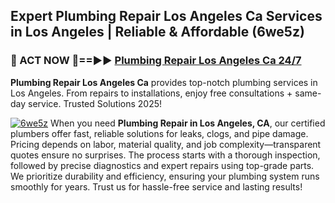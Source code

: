 ## Expert Plumbing Repair Los Angeles Ca Services in Los Angeles | Reliable & Affordable (6we5z)  

<h3>🚿 ACT NOW 🌟==►► <a href="https://tinyurl.com/2ne6vx2x" rel="nofollow">Plumbing Repair Los Angeles Ca 24/7</a></h3>

**Plumbing Repair Los Angeles Ca** provides top-notch plumbing services in Los Angeles. From repairs to installations, enjoy free consultations + same-day service. Trusted Solutions 2025!

[![6we5z](https://i.imgur.com/4PFF4AK.jpeg)](https://tinyurl.com/2ne6vx2x)
When you need **Plumbing Repair in Los Angeles, CA**, our certified plumbers offer fast, reliable solutions for leaks, clogs, and pipe damage. Pricing depends on labor, material quality, and job complexity—transparent quotes ensure no surprises. The process starts with a thorough inspection, followed by precise diagnostics and expert repairs using top-grade parts. We prioritize durability and efficiency, ensuring your plumbing system runs smoothly for years. Trust us for hassle-free service and lasting results!